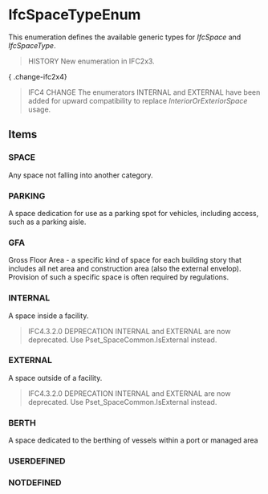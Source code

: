# IfcSpaceTypeEnum

This enumeration defines the available generic types for _IfcSpace_ and _IfcSpaceType_.
<!-- end of short definition -->


> HISTORY New enumeration in IFC2x3.

{ .change-ifc2x4}
> IFC4 CHANGE The enumerators INTERNAL and EXTERNAL have been added for upward compatibility to replace _InteriorOrExteriorSpace_ usage.

## Items

### SPACE
Any space not falling into another category.

### PARKING
A space dedication for use as a parking spot for vehicles, including access, such as a parking aisle.

### GFA
Gross Floor Area - a specific kind of space for each building story that includes all net area and construction area (also the external envelop). Provision of such a specific space is often required by regulations.

### INTERNAL
A space inside a facility.

> IFC4.3.2.0 DEPRECATION INTERNAL and EXTERNAL are now deprecated. Use Pset_SpaceCommon.IsExternal instead.

### EXTERNAL
A space outside of a facility.

> IFC4.3.2.0 DEPRECATION INTERNAL and EXTERNAL are now deprecated. Use Pset_SpaceCommon.IsExternal instead.

### BERTH
A space dedicated to the berthing of vessels within a port or managed area

### USERDEFINED


### NOTDEFINED

